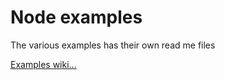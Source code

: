 # Node examples
The various examples has their own read me files


[Examples wiki...](https://github.com/Roche-Olivier/Examples/wiki)
